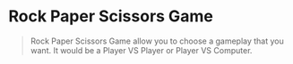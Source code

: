 # Rock Paper Scissors Game

> Rock Paper Scissors Game allow you to choose a gameplay that you want. It would be a Player VS Player or Player VS Computer.


